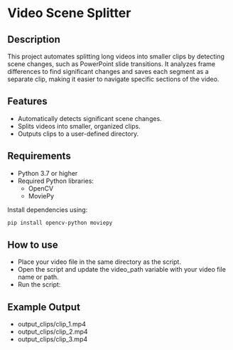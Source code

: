 # Video Scene Splitter

## Description
This project automates splitting long videos into smaller clips by detecting scene changes, such as PowerPoint slide transitions. It analyzes frame differences to find significant changes and saves each segment as a separate clip, making it easier to navigate specific sections of the video.

## Features
- Automatically detects significant scene changes.
- Splits videos into smaller, organized clips.
- Outputs clips to a user-defined directory.

## Requirements
- Python 3.7 or higher
- Required Python libraries:
  - OpenCV
  - MoviePy

Install dependencies using:
```bash
pip install opencv-python moviepy
```
## How to use
- Place your video file in the same directory as the script.
- Open the script and update the video_path variable with your video file name or path.
- Run the script:

## Example Output
- output_clips/clip_1.mp4
- output_clips/clip_2.mp4
- output_clips/clip_3.mp4
